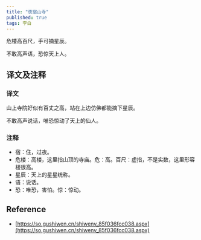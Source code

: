 ```yaml
---
title: "夜宿山寺"
published: true
tags: 李白
---
```


危楼高百尺，手可摘星辰。

不敢高声语，恐惊天上人。

## 译文及注释

### 译文

山上寺院好似有百丈之高，站在上边仿佛都能摘下星辰。

不敢高声说话，唯恐惊动了天上的仙人。

### 注释

- 宿：住，过夜。
- 危楼：高楼，这里指山顶的寺庙。危：高。百尺：虚指，不是实数，这里形容楼很高。
- 星辰：天上的星星统称。
- 语：说话。
- 恐：唯恐，害怕。惊：惊动。

## Reference

- [https://so.gushiwen.cn/shiwenv_85f036fcc038.aspx](https://so.gushiwen.cn/shiwenv_85f036fcc038.aspx)